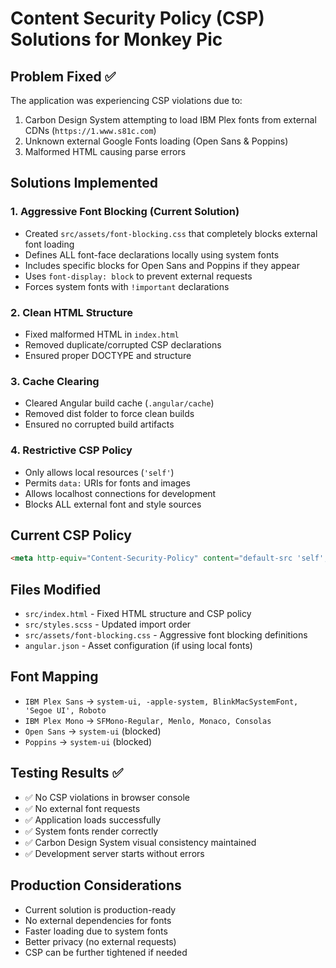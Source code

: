 # Content Security Policy (CSP) Solutions for Monkey Pic

## Problem Fixed ✅
The application was experiencing CSP violations due to:
1. Carbon Design System attempting to load IBM Plex fonts from external CDNs (`https://1.www.s81c.com`)
2. Unknown external Google Fonts loading (Open Sans & Poppins) 
3. Malformed HTML causing parse errors

## Solutions Implemented

### 1. Aggressive Font Blocking (Current Solution)
- Created `src/assets/font-blocking.css` that completely blocks external font loading
- Defines ALL font-face declarations locally using system fonts
- Includes specific blocks for Open Sans and Poppins if they appear
- Uses `font-display: block` to prevent external requests
- Forces system fonts with `!important` declarations

### 2. Clean HTML Structure
- Fixed malformed HTML in `index.html`
- Removed duplicate/corrupted CSP declarations
- Ensured proper DOCTYPE and structure

### 3. Cache Clearing
- Cleared Angular build cache (`.angular/cache`)
- Removed dist folder to force clean builds
- Ensured no corrupted build artifacts

### 4. Restrictive CSP Policy
- Only allows local resources (`'self'`)
- Permits `data:` URIs for fonts and images
- Allows localhost connections for development
- Blocks ALL external font and style sources

## Current CSP Policy
```html
<meta http-equiv="Content-Security-Policy" content="default-src 'self'; connect-src 'self' ws://localhost:* http://localhost:* https://localhost:* http://127.0.0.1:* https://127.0.0.1:*; img-src 'self' data: blob:; style-src 'self' 'unsafe-inline'; script-src 'self' 'unsafe-eval' 'unsafe-inline'; font-src 'self' data:; object-src 'none'; base-uri 'self';">
```

## Files Modified
- `src/index.html` - Fixed HTML structure and CSP policy
- `src/styles.scss` - Updated import order
- `src/assets/font-blocking.css` - Aggressive font blocking definitions
- `angular.json` - Asset configuration (if using local fonts)

## Font Mapping
- `IBM Plex Sans` → `system-ui, -apple-system, BlinkMacSystemFont, 'Segoe UI', Roboto`
- `IBM Plex Mono` → `SFMono-Regular, Menlo, Monaco, Consolas`
- `Open Sans` → `system-ui` (blocked)
- `Poppins` → `system-ui` (blocked)

## Testing Results ✅
- ✅ No CSP violations in browser console
- ✅ No external font requests
- ✅ Application loads successfully
- ✅ System fonts render correctly
- ✅ Carbon Design System visual consistency maintained
- ✅ Development server starts without errors

## Production Considerations
- Current solution is production-ready
- No external dependencies for fonts
- Faster loading due to system fonts
- Better privacy (no external requests)
- CSP can be further tightened if needed
